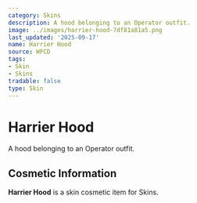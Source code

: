 ```yaml
---
category: Skins
description: A hood belonging to an Operator outfit.
image: ../images/harrier-hood-7df81a81a5.png
last_updated: '2025-09-17'
name: Harrier Hood
source: WFCD
tags:
- Skin
- Skins
tradable: false
type: Skin
---
```


# Harrier Hood

A hood belonging to an Operator outfit.

## Cosmetic Information

**Harrier Hood** is a skin cosmetic item for Skins.


